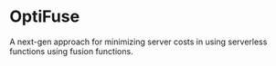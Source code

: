 # OptiFuse

A next-gen approach for minimizing server costs in using serverless functions using fusion functions.